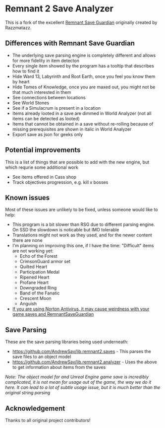 # Remnant 2 Save Analyzer

This is a fork of the excellent [Remnant Save Guardian](https://github.com/Razzmatazzz/RemnantSaveGuardian) originally created by Razzmatazz.

## Differences with Remnant Save Guardian

- The underlying save parsing engine is completely different and allows for more fidelity in item detecton
- Every single item showed by the program has a tooltip that describes how to find it
- Hide Ward 13, Labyrinth and Root Earth, once you feel you know them by heart
- Hide Tomes of Knowledge, once you are maxed out, you might not be that much interested in them
- See connections between locations
- See World Stones
- See if a Simulacrum is present in a location
- Items already looted in a save are dimmed in World Analyzer (not all items can be detected as looted)
- Items that cannot be obtained in a save without re-rolling because of missing prerequisites are shown in italic in World Analyzer
- Export save as json for geeks only


## Potential improvements

This is a list of things that are possible to add with the new engine, but which requrie some additional work

- See items offered in Cass shop
- Track objectives progression, e.g. kill x bosses

## Known issues

Most of these issues are unlikely to be fixed, unless someone would like to help:

- This program is a bit slower than RSG due to different parsing engine. On SSD the slowdown is noticable but IMO tolerable
- Translations might not work as they used, and for the newer content there are none
- I'm planning on improving this one, if I have the time: "Difficult" items are not working yet: 
  - Echo of the Forest
  - CrimsonGuard armor set
  - Quilted Heart
  - Participation Medal
  - Ripened Heart
  - Profane Heart
  - Downgraded Ring
  - Band of the Fanatic
  - Crescent Moon
  - Anguish
- [If you are using Norton Antivirus, it may cause weirdness with your game saves and RemnantSaveGuardian](https://github.com/Razzmatazzz/RemnantSaveGuardian/issues/70)

## Save Parsing

These are the save parsing libraries being used underneath:
- <https://github.com/AndrewSav/lib.remnant2.saves> - This parses the save files to an object model
- <https://github.com/AndrewSav/lib.remnant2.analyzer> - Uses the above to get information about items from the saves

*Note: The object model for and Unreal Engine game save is incredibly complicated, it is not mean for usage out of the game, the way we do it here. It can lead to a lot of subtle usage issue, but it is much better than the original string parsing*

## Acknowledgement

Thanks to all original project contributors!

